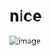 # nice
![image](https://github.com/Quang123675/nice/assets/129946976/ba5fd492-80b5-4d1f-9627-2ddefabfefef)
